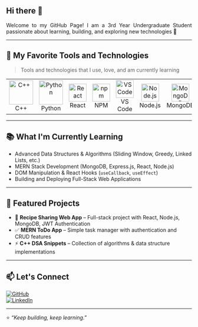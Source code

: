 ## Hi there 👋 
<p align="justify">
Welcome to my GitHub Page!  
I am a 3rd Year Undergraduate Student passionate about learning, building, and exploring new technologies 🚀
</p>

---

## 🔧 My Favorite Tools and Technologies  

> Tools and technologies that I use, love, and am currently learning  

<table>
  <tr>
    <td align="center" width="96">
      <img src="https://techstack-generator.vercel.app/cpp-icon.svg" alt="C++" width="65" height="65" />
      <br>C++
    </td>
    <td align="center" width="96">
      <img src="https://techstack-generator.vercel.app/python-icon.svg" alt="Python" width="65" height="65" />
      <br>Python
    </td>
    <td align="center" width="96">
      <img src="https://skillicons.dev/icons?i=react" width="48" height="48" alt="React" />
      <br>React
    </td>
    <td align="center" width="96">
      <img src="https://skillicons.dev/icons?i=npm" width="48" height="48" alt="npm" />
      <br>NPM
    </td>
    <td align="center" width="96">
      <img src="https://skillicons.dev/icons?i=vscode" width="48" height="48" alt="VSCode" />
      <br>VS Code
    </td>
    <td align="center" width="96">
      <img src="https://skillicons.dev/icons?i=nodejs" width="48" height="48" alt="Node.js" />
      <br>Node.js
    </td>
    <td align="center" width="96">
      <img src="https://skillicons.dev/icons?i=mongodb" width="48" height="48" alt="MongoDB" />
      <br>MongoDB
    </td>
  </tr>
</table>

---

## 📚 What I'm Currently Learning  
- Advanced Data Structures & Algorithms (Sliding Window, Greedy, Linked Lists, etc.)  
- MERN Stack Development (MongoDB, Express.js, React, Node.js)  
- DOM Manipulation & React Hooks (`useCallback`, `useEffect`)  
- Building and Deploying Full-Stack Web Applications  

---

## 🌟 Featured Projects  
- 🍲 **Recipe Sharing Web App** – Full-stack project with React, Node.js, MongoDB, JWT Authentication  
- ✅ **MERN ToDo App** – Simple task manager with authentication and CRUD features  
- ⚡ **C++ DSA Snippets** – Collection of algorithms & data structure implementations  

---

## 📫 Let's Connect  
[![GitHub](https://img.shields.io/badge/GitHub-181717?style=for-the-badge&logo=github&logoColor=white)](https://github.com/your-username)  
[![LinkedIn](https://img.shields.io/badge/LinkedIn-0A66C2?style=for-the-badge&logo=linkedin&logoColor=white)](https://linkedin.com/in/your-link)  

---

⭐ *“Keep building, keep learning.”*  
